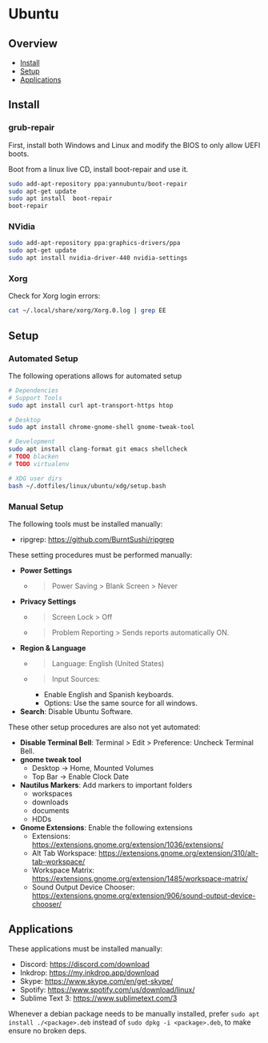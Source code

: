 # Ubuntu

## Overview

- [Install](#install)
- [Setup](#setup)
- [Applications](#applications)

## Install

### grub-repair

First, install both Windows and Linux and modify the BIOS to only allow UEFI boots.

Boot from a linux live CD, install boot-repair and use it.

```bash
sudo add-apt-repository ppa:yannubuntu/boot-repair
sudo apt-get update
sudo apt install  boot-repair
boot-repair
```

### NVidia

```bash
sudo add-apt-repository ppa:graphics-drivers/ppa
sudo apt-get update
sudo apt install nvidia-driver-440 nvidia-settings
```

### Xorg

Check for Xorg login errors:

```bash
cat ~/.local/share/xorg/Xorg.0.log | grep EE
```

## Setup

### Automated Setup

The following operations allows for automated setup

```bash
# Dependencies
# Support Tools
sudo apt install curl apt-transport-https htop

# Desktop
sudo apt install chrome-gnome-shell gnome-tweak-tool

# Development
sudo apt install clang-format git emacs shellcheck
# TODO blacken
# TODO virtualenv

# XDG user dirs
bash ~/.dotfiles/linux/ubuntu/xdg/setup.bash
```

### Manual Setup

The following tools must be installed manually:
- ripgrep: https://github.com/BurntSushi/ripgrep

These setting procedures must be performed manually:
- **Power Settings** 
  - > Power Saving > Blank Screen > Never
- **Privacy Settings**
  - > Screen Lock > Off
  - > Problem Reporting > Sends reports automatically ON.
- **Region & Language**
  - > Language: English (United States)
  - > Input Sources:
	- Enable English and Spanish keyboards.
	- Options: Use the same source for all windows.
- **Search**: Disable Ubuntu Software.	

These other setup procedures are also not yet automated:
- **Disable Terminal Bell**: Terminal > Edit > Preference: Uncheck Terminal Bell.
- **gnome tweak tool**
  - Desktop -> Home, Mounted Volumes
  - Top Bar -> Enable Clock Date
- **Nautilus Markers**: Add markers to important folders
  - workspaces
  - downloads
  - documents
  - HDDs
- **Gnome Extensions**: Enable the following extensions
  - Extensions: https://extensions.gnome.org/extension/1036/extensions/
  - Alt Tab Workspace: https://extensions.gnome.org/extension/310/alt-tab-workspace/
  - Workspace Matrix: https://extensions.gnome.org/extension/1485/workspace-matrix/
  - Sound Output Device Chooser: https://extensions.gnome.org/extension/906/sound-output-device-chooser/

## Applications

These applications must be installed manually:
- Discord: https://discord.com/download
- Inkdrop: https://my.inkdrop.app/download
- Skype: https://www.skype.com/en/get-skype/
- Spotify: https://www.spotify.com/us/download/linux/
- Sublime Text 3: https://www.sublimetext.com/3

Whenever a debian package needs to be manually installed, prefer `sudo apt install ./<package>.deb` instead of `sudo dpkg -i <package>.deb`, to make ensure no broken deps.
